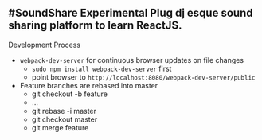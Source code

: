 #SoundShare
Experimental Plug dj esque sound sharing platform to learn ReactJS.
-----------------
Development Process

* ``webpack-dev-server`` for continuous browser updates on file changes
    - ``sudo npm install webpack-dev-server`` first
    - point browser to ``http://localhost:8080/webpack-dev-server/public``
* Feature branches are rebased into master
    - git checkout -b feature
    - ...
    - git rebase -i master
    - git checkout master
    - git merge feature
